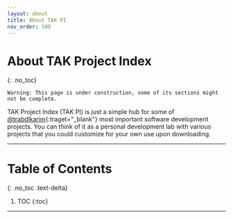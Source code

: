 ```yaml
---
layout: about
title: About TAK PI
nav_order: 100
---
```


# About TAK Project Index
{: .no_toc}

`Warning: This page is under construction, some of its sections might not be complete.`

TAK Project Index (TAK PI) is just a simple hub for some of [@trabdlkarim](https://github.com/trabdlkarim){:traget="_blank"} most important software development projects. You can think of it as a personal development lab with various projects that you could customize for your own use upon downloading.

---

# Table of Contents
{: .no_toc .text-delta}

1. TOC
{:toc}

---


